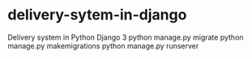 # delivery-sytem-in-django
Delivery system in Python Django 3
python manage.py migrate
python manage.py makemigrations
python manage.py runserver
